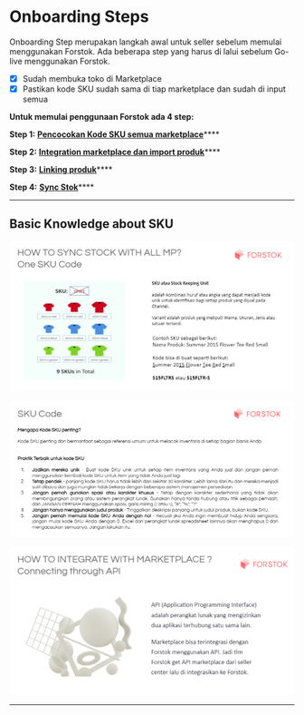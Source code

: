# Onboarding Steps

Onboarding Step merupakan langkah awal untuk seller sebelum memulai menggunakan Forstok. Ada beberapa step yang harus di lalui sebelum Go-live menggunakan Forstok.

* [x] Sudah membuka toko di Marketplace
* [x] Pastikan kode SKU sudah sama di tiap marketplace dan sudah di input semua

**Untuk memulai penggunaan Forstok ada 4 step:**

**Step 1:** [**Pencocokan Kode SKU semua marketplace**](step-1.md)****

**Step 2:** [**Integration marketplace dan import produk**](integrasi-marketplace.md)****

**Step 3:** [**Linking produk**](3.-linking-produk.md)****

**Step 4:** [**Sync Stok**](migrate-to-forstok.md)****

****

## Basic Knowledge about SKU

![](<../../.gitbook/assets/image (376).png>)

![](<../../.gitbook/assets/image (380).png>)

![](<../../.gitbook/assets/image (384).png>)

****
